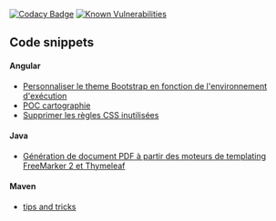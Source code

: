 [![Codacy Badge](https://api.codacy.com/project/badge/Grade/274ce2905f8f4c5bb0b103b9f17f23e5)](https://www.codacy.com/manual/didier.vanderstoken/samples-projects?utm_source=github.com&amp;utm_medium=referral&amp;utm_content=DVanderstoken/samples-projects&amp;utm_campaign=Badge_Grade)
[![Known Vulnerabilities](https://snyk.io/test/github/DVanderstoken/samples-projects/badge.svg)](https://snyk.io/test/github/DVanderstoken/samples-projects)

## Code snippets

#### Angular
- [Personnaliser le theme Bootstrap en fonction de l'environnement d'exécution](./angular/test-stylesheet-env-switch/README.md)
- [POC cartographie](./angular/cartographie-demo/README.md)
- [Supprimer les règles CSS inutilisées](./angular/purifyCSS-HowTo/README.md)

#### Java
- [Génération de document PDF à partir des moteurs de templating FreeMarker 2 et Thymeleaf](./java/thymeleaf_or_freemarker_to_PDF/README.md)

#### Maven
- [tips and tricks](./maven/README.md)

